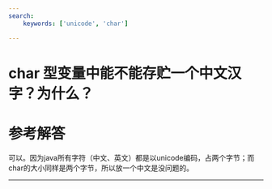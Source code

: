 ```yaml
---
search:
    keywords: ['unicode', 'char']

---
```



# char 型变量中能不能存贮一个中文汉字？为什么？

# 参考解答

可以。因为java所有字符（中文、英文）都是以unicode编码，占两个字节；而char的大小同样是两个字节，所以放一个中文是没问题的。

---